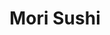 ---
layout: place
title: "Mori Sushi"
permalink: /new-jersey/skillman/mori-sushi.html
stateAbbr: NJ
stateName: New Jersey
cityName: Skillman
seo:
  name: "Mori Sushi"
  type: Restaurant
  links: http://www.morisushinj.com/
description: "Looking for sushi in Skillman, New Jersey? Check out Mori Sushi for a delightful Japanese dining experience. Enjoy a variety of sushi and other dishes in a w..."
place_id: ChIJh7vrsCjmw4kRsTn65bjz9Bk
photos:
  - name: >-
      places/ChIJh7vrsCjmw4kRsTn65bjz9Bk/photos/AeeoHcIgyOjeuk0YjQf56Oha_FSBKjtT0wN6JYt5n_QrdSxRWWHXAr7nIv0ahug-sQVh4msoZ0DqLTRiHycaQs_0tPhx0sA2M2cHors9ixDKz39AWjvG6WKbkAn-VpE0EyHpT9oGc9xtXZYr-Qt4va-9C7QoI7GS67CxdJIjY6-Bl3pkbh8UnB2Q_K7eud-H7rNpjbTg-vk5l00A322Er7HIbcRGFbmrpjH4Fw_Af64APje01DL4nxBj6M94ZtYNiHWyO_1T5cNxsTWzeUDxy1WIZSgXdzJ65_8i9BInNC_3WZLZJgNt5Vg9aHhKllBeAVTlqaZYngfEzpsnrOQj6A1BBjTmS8NMlgxLL762CidhNVX17bbfaC_wjsqptoRy7D0zHVGy8DjI-iYS7YD6w61uqkgrdutG0zh46YcWD7xEss9_gg
    widthPx: 4032
    heightPx: 2268
    authorAttributions:
      - displayName: William Gibson
        uri: https://maps.google.com/maps/contrib/102499010390566071918
        photoUri: >-
          https://lh3.googleusercontent.com/a-/ALV-UjXjAic6rI-dQgdBtf3qCS9xbDQ8Sn-3tJmvbxBDxdfA2938AfM=s100-p-k-no-mo
    flagContentUri: >-
      https://www.google.com/local/imagery/report/?cb_client=maps_api_places.places_api&image_key=!1e10!2sCIHM0ogKEICAgIChuqTPDw&hl=en-US
    googleMapsUri: >-
      https://www.google.com/maps/place//data=!3m4!1e2!3m2!1sCIHM0ogKEICAgIChuqTPDw!2e10!4m2!3m1!1s0x89c3e628b0ebbb87:0x19f4f3b8e5fa39b1
  - name: >-
      places/ChIJh7vrsCjmw4kRsTn65bjz9Bk/photos/AeeoHcJIrDm0VCJCmHx8Cgwz1kV0GnaJpiYsTefmGMTb_iuWRkyQV63aapVmu7witwEF3P0pnzNK-hQZ_4HyxxOW18HsFIDKdxOPg872VqqZ2RZ94hA97LbccustxvnTM-7P6xhIW8BPGWtTBaCBbHW-lNg9V-U34k04U1f4I1dMXHDH9SD4LcjQrgkRdQzCqKR8Wr-e6VN_nyvCkgyZRBI-77dwGrmnX2kdvC3dknNAmu18THwuLvOtGxSqwOyUHKpQ4FHFT6hbuXvvLK6WWkG1dMa-efLsDiN8VNLfQo5iwt_4SA
    widthPx: 1000
    heightPx: 750
    authorAttributions:
      - displayName: Mori Sushi
        uri: https://maps.google.com/maps/contrib/112172357467204139218
        photoUri: >-
          https://lh3.googleusercontent.com/a-/ALV-UjW9atHroauoWvqNQ0kuUkVZYJGOxakum6G7rKUljg21hk0m6jQ=s100-p-k-no-mo
    flagContentUri: >-
      https://www.google.com/local/imagery/report/?cb_client=maps_api_places.places_api&image_key=!1e10!2sAF1QipPwDeZpm-VdFqBf59x_ZNpC3DWS7If1q4J7i9dh&hl=en-US
    googleMapsUri: >-
      https://www.google.com/maps/place//data=!3m4!1e2!3m2!1sAF1QipPwDeZpm-VdFqBf59x_ZNpC3DWS7If1q4J7i9dh!2e10!4m2!3m1!1s0x89c3e628b0ebbb87:0x19f4f3b8e5fa39b1
  - name: >-
      places/ChIJh7vrsCjmw4kRsTn65bjz9Bk/photos/AeeoHcK-vUXSu35irL8YPp9TEKsbefK8xZxkg8ToogiDo2IjoRmFseh0LzQVTNocfuD6LSDhFRcvjzNsvBjbCn9n_XgBs18gQlBziQUagyI2YlFseiPkMx8byEMCwTef1hZ8T4nN-3dHjbXtLQzfbPL6vDNHEvmcWAKcvPbLsre1ent60OfsngWzbxUUuq_tho8qQ23EjqF93whtGtYLPDehHUNkZpRUU7DztwmbyMxM3ghEE80afjVsO8p_YHpnQjmAkCV7iTyPblTlxFdV-0syrhuDiyjUNJO75C28JAcYpaAbEcXpI9LlRh1pdmFmJpdlfpAmOy0NaswcW4rD6K7U0TMJ_Nuod4OWlAw6etwl-Q7qCz9tT6mq5Es0Pn6zasLw7iZIhw0Ei-sZ2m78cHKzMyDKdwvD94nxBDMNTG-cE3mWZ9Q
    widthPx: 3072
    heightPx: 4096
    authorAttributions:
      - displayName: Ben Jen
        uri: https://maps.google.com/maps/contrib/118193336153842176784
        photoUri: >-
          https://lh3.googleusercontent.com/a-/ALV-UjXupQj2eFoPFoDIMKY6bUaMyhFPOJA10ZZIRV16Ib_NLLotpo9S3A=s100-p-k-no-mo
    flagContentUri: >-
      https://www.google.com/local/imagery/report/?cb_client=maps_api_places.places_api&image_key=!1e10!2sCIHM0ogKEICAgIDLpv2SjAE&hl=en-US
    googleMapsUri: >-
      https://www.google.com/maps/place//data=!3m4!1e2!3m2!1sCIHM0ogKEICAgIDLpv2SjAE!2e10!4m2!3m1!1s0x89c3e628b0ebbb87:0x19f4f3b8e5fa39b1
  - name: >-
      places/ChIJh7vrsCjmw4kRsTn65bjz9Bk/photos/AeeoHcID3Gm9N_myB257mz6uWt1QaDMhOzhgz2lXR3saBhzWGUb6L6nm_vdNKNirvrX7wED6B2kfF0hjXmaIJw_hnCEJ2meKHnzE8HRdg02yvg5SBnM1rbaoEiNC-zZLM4_kmZ3C6G_d6J3WDtwUu5PXeki6P58q7Wtufcm89cfW5EMDrXNmIfY34SgTQymyRyxsJXJYn8ZzGr8A-lbqDjvmTYUe5vlnQM3pw8Pqn4VKDjJj9-hVThi2Unz6N0Wy-NLXxH6psxyL5nu7ctFXEKiePxIM7Gw0_2OTPVVgKF84aXts6gH4AQ1L2xA23kRXU-2BQPq-nxnQP2KI2HlfjekR9z9l2KmNBxBcaZeAiwBABbQg5eoUYJVQOXGsBVjO0hM6ASvu4aDUURNLFmQ8Z7E_yCP_6On-ggFa9t-Q7nMiB3h-09iZ
    widthPx: 4096
    heightPx: 3072
    authorAttributions:
      - displayName: Ben Jen
        uri: https://maps.google.com/maps/contrib/118193336153842176784
        photoUri: >-
          https://lh3.googleusercontent.com/a-/ALV-UjXupQj2eFoPFoDIMKY6bUaMyhFPOJA10ZZIRV16Ib_NLLotpo9S3A=s100-p-k-no-mo
    flagContentUri: >-
      https://www.google.com/local/imagery/report/?cb_client=maps_api_places.places_api&image_key=!1e10!2sCIHM0ogKEICAgIDLpv280wE&hl=en-US
    googleMapsUri: >-
      https://www.google.com/maps/place//data=!3m4!1e2!3m2!1sCIHM0ogKEICAgIDLpv280wE!2e10!4m2!3m1!1s0x89c3e628b0ebbb87:0x19f4f3b8e5fa39b1
  - name: >-
      places/ChIJh7vrsCjmw4kRsTn65bjz9Bk/photos/AeeoHcLLvkW1AH5VGYXPH3osnOFX9rQNDSoKHi8RsQo94UXPmg34qSW_a1NgCtv7L81qSh819bX1M-EK-g5-t8Mlwu5F7r_vgJ7RuAysspagLTbLOaVeHQ2Qx6oSvZeVvodaz1B7Rk40RHf__ukxtXIk3vlhglxnhkfLskkuP8yDnVKkDXk1SHfRtK6o-j50aQqJ6qO5KB3Ke38cdq7G4owpTHnFgmD2RhYDhYKcNzJgp9ub8ZUfos7XzpA2jsf4dN8zLBqocVGP93xD3bs7VskyIOVVy75Yz_j_BBQBVtW9R1XGT86oibT85fARqXSP_6ustbMrLkB4gt13POJ-h7HnwYcP4WavLMUaxDxtiKEixTpAABujRXTTbG_wuE50-90eZmHX6Mcc-Uz-4ywx1pacM5ZKqf14khA6FOwJwvOU9Dq95MLp
    widthPx: 3024
    heightPx: 4032
    authorAttributions:
      - displayName: Christy Xu
        uri: https://maps.google.com/maps/contrib/108568440009485882444
        photoUri: >-
          https://lh3.googleusercontent.com/a/ACg8ocIMEAn0Yb3qIqVgadCaNmUtmVK5456aePEt7VbzPl7q0KPX7OQ=s100-p-k-no-mo
    flagContentUri: >-
      https://www.google.com/local/imagery/report/?cb_client=maps_api_places.places_api&image_key=!1e10!2sCIHM0ogKEICAgIC59_Ww2gE&hl=en-US
    googleMapsUri: >-
      https://www.google.com/maps/place//data=!3m4!1e2!3m2!1sCIHM0ogKEICAgIC59_Ww2gE!2e10!4m2!3m1!1s0x89c3e628b0ebbb87:0x19f4f3b8e5fa39b1
  - name: >-
      places/ChIJh7vrsCjmw4kRsTn65bjz9Bk/photos/AeeoHcLky-vNtpWSeWOC9M5Ule4byMKBiKdhsRDsA6KxI6ZkJRHpR7kidYb4xp-Mj5hKHq7vsBg5tVYxIrBLAAvo5V0JRATLVNrZ1CJ1B2GTioDVVLoLZfEdZ7igG5ufhjK9s0RmjuX1F57yrfpQe4U8_Ecri5qiF6JdqnPXod_DLiS8zXZYXkEUrIOLVMjf1NarGIr2e96F-UfX5iCppJnU6KiLoSPDnOvVW99WtponfKRdBpMUSI_H2O4qCnLsIlwuQjVds1clO3ZKR3TVaT841gpwbuu1Z-HPrLBHwFKtOlsrVeWWaNM4FtZCFAsRNFTVPsAjfRnOBpPDlzvmvoSgbvjvCrrp6L4CW5cAJPK5qN041ElfhBaEhZiTMHJxV2nzB7FyKysF8A8BQ1AlaltYVsxzDCpZyOD7Z3RzY1HpzJZiew
    widthPx: 2268
    heightPx: 4032
    authorAttributions:
      - displayName: James R
        uri: https://maps.google.com/maps/contrib/106330259361775044722
        photoUri: >-
          https://lh3.googleusercontent.com/a-/ALV-UjX1WlpKzWRajjGP4l2n_bzOZefVvXVUZ-gKJNQzfnXFWLSi2CH-Ow=s100-p-k-no-mo
    flagContentUri: >-
      https://www.google.com/local/imagery/report/?cb_client=maps_api_places.places_api&image_key=!1e10!2sCIHM0ogKEICAgIC_0dSdFw&hl=en-US
    googleMapsUri: >-
      https://www.google.com/maps/place//data=!3m4!1e2!3m2!1sCIHM0ogKEICAgIC_0dSdFw!2e10!4m2!3m1!1s0x89c3e628b0ebbb87:0x19f4f3b8e5fa39b1
  - name: >-
      places/ChIJh7vrsCjmw4kRsTn65bjz9Bk/photos/AeeoHcIQee9MqlhE8VKJtPoMRclmNUUE_Fuor0Tc9wZC7gyxDCPGOdwBuz8Gfe12OztN5HxZAcZQKXSao853gG5tWsa02zVSOAn1pftWd2eFWdUI2uCmotpHcL5gFRlRN4Pm4JIv6eUPPrLuZ3utjzc0H17EnjXh3ndMHQACfXBgefcyEQQI0XBrUejd0Z0U82h1-d6IV6PZj5hS8lf3pVjP5rQEeCn9Edzm34wI5i6dqd3ESAEHjvE41ZO3iYM2AtMBAnBYN6PzOqAkWAeqLKPD_BePoZUNOJ48uK4g-2pT_1i9XMgfTvfVy2eZiD7IAobfmgQg1EdBdu36OimLUCewAwUGxcnqGxKd2BcfLkgObCf_uX2Xde7ofdeskGTci35pshXv2lgD0UYR-NEILQ8HNxfsJQF76yVXFTY8ZOrkOJg
    widthPx: 3024
    heightPx: 4032
    authorAttributions:
      - displayName: daniel ma
        uri: https://maps.google.com/maps/contrib/115287124007150115681
        photoUri: >-
          https://lh3.googleusercontent.com/a-/ALV-UjVbD_AH6z7GfoDg29Tv2n5ld_b2V6xCnk23q1VcD4lHi49SxJ_-Nw=s100-p-k-no-mo
    flagContentUri: >-
      https://www.google.com/local/imagery/report/?cb_client=maps_api_places.places_api&image_key=!1e10!2sCIHM0ogKEICAgICHj_iLbA&hl=en-US
    googleMapsUri: >-
      https://www.google.com/maps/place//data=!3m4!1e2!3m2!1sCIHM0ogKEICAgICHj_iLbA!2e10!4m2!3m1!1s0x89c3e628b0ebbb87:0x19f4f3b8e5fa39b1
  - name: >-
      places/ChIJh7vrsCjmw4kRsTn65bjz9Bk/photos/AeeoHcI1q7DO1IabqZuHElyAxPfkMFxO97DJyzMY2ApGm6JEq7rHhSWDMFySv4QhMyYZ0shEAudZ0qHUhp5rtteGM0fdlXMh7dEBHVh0KL1zTripuAwbafsy4NDOTYMY1aYK36L3KKc9foQgbC2Co885V4sCeLq3SKBTFkcc_hDITa-psAREoPQ3hOYzC-0bUaBX6fYCNqS0W_qoDE05-VJqpl2CEOGtCTOLxyNrupVkeCF-VdXwGU9A7PxWgxBuQ5-sAqbj02WOnw-GMQwp4u0c_e7nd-r8E8AiVt9G_yiz5VpwhH2S1lWKUlSPWXV16aYvRcoPPddS6uRkiJWkklscPE6fwWLvOGCjxoO7U0SY2ky7d3g8s2bF-rOBIYGaVHX0GovqmM2HU2OY_7SXzroYOVNpoewXBqcEVyYAUk5Sq7SwBQ
    widthPx: 4032
    heightPx: 3024
    authorAttributions:
      - displayName: Kyoko Bartley
        uri: https://maps.google.com/maps/contrib/106730420945161678348
        photoUri: >-
          https://lh3.googleusercontent.com/a/ACg8ocKshWkaOxIT1kWLUIEzYrNf24lhlO1oiOPPQwXpilPvEMCFuw=s100-p-k-no-mo
    flagContentUri: >-
      https://www.google.com/local/imagery/report/?cb_client=maps_api_places.places_api&image_key=!1e10!2sCIHM0ogKEICAgICEzeWMHQ&hl=en-US
    googleMapsUri: >-
      https://www.google.com/maps/place//data=!3m4!1e2!3m2!1sCIHM0ogKEICAgICEzeWMHQ!2e10!4m2!3m1!1s0x89c3e628b0ebbb87:0x19f4f3b8e5fa39b1
  - name: >-
      places/ChIJh7vrsCjmw4kRsTn65bjz9Bk/photos/AeeoHcJ1EfHWbvx_RGm8KRzhvGPCxav49RCxs7_HSQ8wSgaF5oo_2ehKsKaflDqX8V-N8ZaRGFr91LcWpTDALiIbSvkbHIpBhZ9uIbRfqbQMhAqsZFAhLEJY_jXmMr36IB4jfakBAbuDXvQ6_H0AQ6nOsXYhDNrRY6CRd79nADQAc3i8ZEEbzFAOSexDKwGdcdyDwg3yHNUHkMKjnoa4CanFH2fmoNHRuFFB6oNmkmZaIG13GLcAHzTweuZjxtEf6ZDwv8mdnezP6wHmQIxLL0ouM1gVlh_DaKycdyB0fjgT9NB34Q
    widthPx: 3072
    heightPx: 2304
    authorAttributions:
      - displayName: Mori Sushi
        uri: https://maps.google.com/maps/contrib/112172357467204139218
        photoUri: >-
          https://lh3.googleusercontent.com/a-/ALV-UjW9atHroauoWvqNQ0kuUkVZYJGOxakum6G7rKUljg21hk0m6jQ=s100-p-k-no-mo
    flagContentUri: >-
      https://www.google.com/local/imagery/report/?cb_client=maps_api_places.places_api&image_key=!1e10!2sAF1QipPz4toUNB_zrehmPPr-t8NytVB0E2VtsQibFUCn&hl=en-US
    googleMapsUri: >-
      https://www.google.com/maps/place//data=!3m4!1e2!3m2!1sAF1QipPz4toUNB_zrehmPPr-t8NytVB0E2VtsQibFUCn!2e10!4m2!3m1!1s0x89c3e628b0ebbb87:0x19f4f3b8e5fa39b1
  - name: >-
      places/ChIJh7vrsCjmw4kRsTn65bjz9Bk/photos/AeeoHcKIk8q02lA4y-qDF850ErPTCGPSs8ryxWJDvZOcXaZMoje3eFdrpT-hNZiSMcoZKbzz05pbkqS08yJGuV_Nx846H0oh3878Bh-Tm0RhhkLV2zznt_1g-MLMK2DtcC321kjDbSBET9ZedUib2BT8bMBkUlnmm0KJ3MzfP9gok8KwXugeYtkHCUvY6ZsKJYAHSG0eR6RuxdSM3MUhACobgXo2NLs1lGNuo9i_E8Acy88Q3NrWrvtr1pagQLaMVnE47NLnVIBq6qyJTBtTpGGTlcYOt1b0dknjTYQUyIBnu7W9-g
    widthPx: 2592
    heightPx: 1936
    authorAttributions:
      - displayName: Mori Sushi
        uri: https://maps.google.com/maps/contrib/112172357467204139218
        photoUri: >-
          https://lh3.googleusercontent.com/a-/ALV-UjW9atHroauoWvqNQ0kuUkVZYJGOxakum6G7rKUljg21hk0m6jQ=s100-p-k-no-mo
    flagContentUri: >-
      https://www.google.com/local/imagery/report/?cb_client=maps_api_places.places_api&image_key=!1e10!2sAF1QipNvQhR0wtU3zApd16s952DCcFwHuN4zXk0Ze8ao&hl=en-US
    googleMapsUri: >-
      https://www.google.com/maps/place//data=!3m4!1e2!3m2!1sAF1QipNvQhR0wtU3zApd16s952DCcFwHuN4zXk0Ze8ao!2e10!4m2!3m1!1s0x89c3e628b0ebbb87:0x19f4f3b8e5fa39b1
address: 1378 US-206, Skillman, NJ 08558, USA
street: 1378 US-206
city: Skillman
state: NJ
zip: '08558'
country: USA
neighborhood: Skillman
latitude: '40.406684'
longitude: '-74.650751'
accessibility_options:
  wheelchairAccessibleParking: true
  wheelchairAccessibleEntrance: true
  wheelchairAccessibleRestroom: true
  wheelchairAccessibleSeating: true
business_status: OPERATIONAL
name: Mori Sushi
google_maps_links:
  directionsUri: >-
    https://www.google.com/maps/dir//''/data=!4m7!4m6!1m1!4e2!1m2!1m1!1s0x89c3e628b0ebbb87:0x19f4f3b8e5fa39b1!3e0
  placeUri: https://maps.google.com/?cid=1870387720723511729
  writeAReviewUri: >-
    https://www.google.com/maps/place//data=!4m3!3m2!1s0x89c3e628b0ebbb87:0x19f4f3b8e5fa39b1!12e1
  reviewsUri: >-
    https://www.google.com/maps/place//data=!4m4!3m3!1s0x89c3e628b0ebbb87:0x19f4f3b8e5fa39b1!9m1!1b1
  photosUri: >-
    https://www.google.com/maps/place//data=!4m3!3m2!1s0x89c3e628b0ebbb87:0x19f4f3b8e5fa39b1!10e5
primary_type: Sushi Restaurant
opening_hours:
  regular: null
  current: null
secondary_opening_hours:
  regular:
    weekdayDescriptions: null
    type: null
  current:
    weekdayDescriptions: null
    type: null
phone: (609) 683-2222
price_level: PRICE_LEVEL_MODERATE
price_range: $20 &ndash; $30
rating: '4.3'
rating_count: 323
website: http://www.morisushinj.com/
reviews:
  - name: >-
      places/ChIJh7vrsCjmw4kRsTn65bjz9Bk/reviews/ChZDSUhNMG9nS0VJQ0FnSUNfMGRTZFJ3EAE
    relativePublishTimeDescription: 2 months ago
    rating: 5
    text:
      text: >-
        Awesome sushi place. Weekend's they are very busy and we chose a
        Wednesday and it was an awesome experience. Good food, not too loud and
        a wonderful service. We were so impressed with the sushi roll platter I
        didn't take any pictures :-)
      languageCode: en
    originalText:
      text: >-
        Awesome sushi place. Weekend's they are very busy and we chose a
        Wednesday and it was an awesome experience. Good food, not too loud and
        a wonderful service. We were so impressed with the sushi roll platter I
        didn't take any pictures :-)
      languageCode: en
    authorAttribution:
      displayName: James R
      uri: https://www.google.com/maps/contrib/106330259361775044722/reviews
      photoUri: >-
        https://lh3.googleusercontent.com/a-/ALV-UjX1WlpKzWRajjGP4l2n_bzOZefVvXVUZ-gKJNQzfnXFWLSi2CH-Ow=s128-c0x00000000-cc-rp-mo-ba5
    publishTime: '2025-01-17T00:10:52.532003Z'
    flagContentUri: >-
      https://www.google.com/local/review/rap/report?postId=ChZDSUhNMG9nS0VJQ0FnSUNfMGRTZFJ3EAE&d=17924085&t=1
    googleMapsUri: >-
      https://www.google.com/maps/reviews/data=!4m6!14m5!1m4!2m3!1sChZDSUhNMG9nS0VJQ0FnSUNfMGRTZFJ3EAE!2m1!1s0x89c3e628b0ebbb87:0x19f4f3b8e5fa39b1
  - name: >-
      places/ChIJh7vrsCjmw4kRsTn65bjz9Bk/reviews/ChdDSUhNMG9nS0VJQ0FnTUNRM28zV2pBRRAB
    relativePublishTimeDescription: a month ago
    rating: 3
    text:
      text: >-
        Located in a small shopping plaza close to the Shoprite. Parking is
        convenient and overall, a great location. Upon walking in on a Saturday
        afternoon, we were seated right away and went with the unlimited sushi
        buffet.


        Price wise, it was quite affordable for $23.99/person. There was a great
        selection of appetizers, soup, upon, ramen, sushi, sashimi, and rolls.
        The rolls were average tasting but did have a different variety compared
        to other places. This is the first place that had a cooked salmon roll
        topped with raw salmon. Definitely a different taste which had different
        layers to it. The sashimi was sliced a bit too thick for our taste and
        we would of preferred it to cut much thinner.


        Service was great and our empty plates were removed promptly. Although
        this is based on the fact that it wasn't all that busy. Overall, just an
        average place for sushi but for the price, it's worth a try.
      languageCode: en
    originalText:
      text: >-
        Located in a small shopping plaza close to the Shoprite. Parking is
        convenient and overall, a great location. Upon walking in on a Saturday
        afternoon, we were seated right away and went with the unlimited sushi
        buffet.


        Price wise, it was quite affordable for $23.99/person. There was a great
        selection of appetizers, soup, upon, ramen, sushi, sashimi, and rolls.
        The rolls were average tasting but did have a different variety compared
        to other places. This is the first place that had a cooked salmon roll
        topped with raw salmon. Definitely a different taste which had different
        layers to it. The sashimi was sliced a bit too thick for our taste and
        we would of preferred it to cut much thinner.


        Service was great and our empty plates were removed promptly. Although
        this is based on the fact that it wasn't all that busy. Overall, just an
        average place for sushi but for the price, it's worth a try.
      languageCode: en
    authorAttribution:
      displayName: Karen K.
      uri: https://www.google.com/maps/contrib/105265476306972570576/reviews
      photoUri: >-
        https://lh3.googleusercontent.com/a-/ALV-UjXSDcESgP_wSHFBywc3gFo4wMn1KV-2MOiY1qbg2k12rvGaibY=s128-c0x00000000-cc-rp-mo-ba5
    publishTime: '2025-03-04T16:43:57.651377Z'
    flagContentUri: >-
      https://www.google.com/local/review/rap/report?postId=ChdDSUhNMG9nS0VJQ0FnTUNRM28zV2pBRRAB&d=17924085&t=1
    googleMapsUri: >-
      https://www.google.com/maps/reviews/data=!4m6!14m5!1m4!2m3!1sChdDSUhNMG9nS0VJQ0FnTUNRM28zV2pBRRAB!2m1!1s0x89c3e628b0ebbb87:0x19f4f3b8e5fa39b1
  - name: >-
      places/ChIJh7vrsCjmw4kRsTn65bjz9Bk/reviews/ChdDSUhNMG9nS0VJQ0FnSUNIal9pTHpBRRAB
    relativePublishTimeDescription: 7 months ago
    rating: 3
    text:
      text: >-
        i liked the sushi and tempuras but

        miso soups and udong were really bad, it smelled so bad that i cannot
        even dare to try. almost throw up in the udong.

        I mean, making udong and miso soups are just easiest thing in cooking,
        just add hot water into udong soy sauce or miso paste and few vegi, I
        dont understand that they fail on udong and soups like easy cooking food
        as miserable failure. i think restaurant made large portion of udong
        soup and miso soup long time ago and keep using it for many days. it
        justed smelled discusting. please replace your soups, i really like the
        sushi and all but this soups just ruined my whole day
      languageCode: en
    originalText:
      text: >-
        i liked the sushi and tempuras but

        miso soups and udong were really bad, it smelled so bad that i cannot
        even dare to try. almost throw up in the udong.

        I mean, making udong and miso soups are just easiest thing in cooking,
        just add hot water into udong soy sauce or miso paste and few vegi, I
        dont understand that they fail on udong and soups like easy cooking food
        as miserable failure. i think restaurant made large portion of udong
        soup and miso soup long time ago and keep using it for many days. it
        justed smelled discusting. please replace your soups, i really like the
        sushi and all but this soups just ruined my whole day
      languageCode: en
    authorAttribution:
      displayName: daniel ma
      uri: https://www.google.com/maps/contrib/115287124007150115681/reviews
      photoUri: >-
        https://lh3.googleusercontent.com/a-/ALV-UjVbD_AH6z7GfoDg29Tv2n5ld_b2V6xCnk23q1VcD4lHi49SxJ_-Nw=s128-c0x00000000-cc-rp-mo-ba4
    publishTime: '2024-09-10T06:20:48.298323Z'
    flagContentUri: >-
      https://www.google.com/local/review/rap/report?postId=ChdDSUhNMG9nS0VJQ0FnSUNIal9pTHpBRRAB&d=17924085&t=1
    googleMapsUri: >-
      https://www.google.com/maps/reviews/data=!4m6!14m5!1m4!2m3!1sChdDSUhNMG9nS0VJQ0FnSUNIal9pTHpBRRAB!2m1!1s0x89c3e628b0ebbb87:0x19f4f3b8e5fa39b1
  - name: >-
      places/ChIJh7vrsCjmw4kRsTn65bjz9Bk/reviews/ChZDSUhNMG9nS0VJQ0FnSURhMHNHY05nEAE
    relativePublishTimeDescription: 3 years ago
    rating: 3
    text:
      text: >-
        Average quality sushi. Came here for 'all-you-can-eat' lunch. You can
        choose dinner price for lunch as some dishes are only available for
        dinner option. Not sure if you can choose lunch option at dinner.
        Ordered through their app but additional orders would be with paper
        menus. White tuna and salmon sashimi were fresh and buttery. Red clams
        and mackerels and squid are good too. The rest is just so so, soup is
        all but water and soup paste, dragon roll has brownish mushy avocado,
        sushi plate material feels cheap. Staff is helpful though.
      languageCode: en
    originalText:
      text: >-
        Average quality sushi. Came here for 'all-you-can-eat' lunch. You can
        choose dinner price for lunch as some dishes are only available for
        dinner option. Not sure if you can choose lunch option at dinner.
        Ordered through their app but additional orders would be with paper
        menus. White tuna and salmon sashimi were fresh and buttery. Red clams
        and mackerels and squid are good too. The rest is just so so, soup is
        all but water and soup paste, dragon roll has brownish mushy avocado,
        sushi plate material feels cheap. Staff is helpful though.
      languageCode: en
    authorAttribution:
      displayName: Hoa Duong
      uri: https://www.google.com/maps/contrib/104499441359723484561/reviews
      photoUri: >-
        https://lh3.googleusercontent.com/a-/ALV-UjV7lZJRkGk_6SLO7WLaRZ_aenyr2dRHhpbYodI5lHkiP5UAzHF1dA=s128-c0x00000000-cc-rp-mo-ba5
    publishTime: '2021-08-17T23:53:38.509326Z'
    flagContentUri: >-
      https://www.google.com/local/review/rap/report?postId=ChZDSUhNMG9nS0VJQ0FnSURhMHNHY05nEAE&d=17924085&t=1
    googleMapsUri: >-
      https://www.google.com/maps/reviews/data=!4m6!14m5!1m4!2m3!1sChZDSUhNMG9nS0VJQ0FnSURhMHNHY05nEAE!2m1!1s0x89c3e628b0ebbb87:0x19f4f3b8e5fa39b1
  - name: >-
      places/ChIJh7vrsCjmw4kRsTn65bjz9Bk/reviews/ChZDSUhNMG9nS0VJQ0FnSURnc1p6ZmVREAE
    relativePublishTimeDescription: 2 months ago
    rating: 5
    text:
      text: >-
        Have eaten there for since it open. Great service. Great food. The
        Sashimi is fresh, it can be. I eat there at least 2 to 3 times per
        month. I have been eating Japanese sushi since 1981. A couple blocks
        from time Square New York City.  That was becomes a trendy fashion.
      languageCode: en
    originalText:
      text: >-
        Have eaten there for since it open. Great service. Great food. The
        Sashimi is fresh, it can be. I eat there at least 2 to 3 times per
        month. I have been eating Japanese sushi since 1981. A couple blocks
        from time Square New York City.  That was becomes a trendy fashion.
      languageCode: en
    authorAttribution:
      displayName: Janfon Lee
      uri: https://www.google.com/maps/contrib/111614363752741902626/reviews
      photoUri: >-
        https://lh3.googleusercontent.com/a-/ALV-UjU1AmyDaAeJS_6JJNHx_EQNfyz0FOKC9oxn-wck6NLOiBgBm7pU=s128-c0x00000000-cc-rp-mo-ba4
    publishTime: '2025-01-28T09:49:03.546414Z'
    flagContentUri: >-
      https://www.google.com/local/review/rap/report?postId=ChZDSUhNMG9nS0VJQ0FnSURnc1p6ZmVREAE&d=17924085&t=1
    googleMapsUri: >-
      https://www.google.com/maps/reviews/data=!4m6!14m5!1m4!2m3!1sChZDSUhNMG9nS0VJQ0FnSURnc1p6ZmVREAE!2m1!1s0x89c3e628b0ebbb87:0x19f4f3b8e5fa39b1
parking_options:
  freeParkingLot: true
  freeStreetParking: true
payment_options:
  acceptsCreditCards: true
  acceptsDebitCards: true
  acceptsCashOnly: false
  acceptsNfc: true
allow_dogs: null
curbside_pickup: true
delivery: true
dine_in: true
good_for_children: true
good_for_groups: true
good_for_sports: false
live_music: false
menu_for_children: true
outdoor_seating: false
reservable: true
restroom: true
serves_beer: false
serves_breakfast: false
serves_brunch: false
serves_cocktails: false
serves_coffee: null
serves_dinner: true
serves_dessert: true
serves_lunch: true
serves_vegetarian_food: true
serves_wine: false
takeout: true
summary: null

---